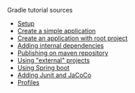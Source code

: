 Gradle tutorial sources 

<ul>
<li class="markdown"><a href="?p=/java/gradle/index">Setup</a></li>
<li class="markdown"><a href="?p=/java/gradle/gradle_0simple">Create a simple application</a></li>
<li class="markdown"><a href="?p=/java/gradle/gradle_1rootproject">Create an application with root project</a></li>
<li class="markdown"><a href="?p=/java/gradle/gradle_2internaldeps">Adding internal dependencies</a></li>
<li class="markdown"><a href="?p=/java/gradle/gradle_3mavenpublish">Publishing on maven repository</a></li>
<li class="markdown"><a href="?p=/java/gradle/gradle_4externaldeps">Using "external" projects</a></li>
<li class="markdown"><a href="?p=/java/gradle/gradle_5springboot">Using Spring boot</a></li>
<li class="markdown"><a href="?p=/java/gradle/gradle_6jacoco">Adding Junit and JaCoCo</a></li>
<li class="markdown"><a href="?p=/java/gradle/gradle_7profiles">Profiles</a></li>
</ul>



